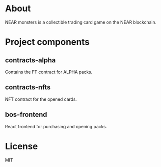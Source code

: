 # About

NEAR monsters is a collectible trading card game on the NEAR blockchain.

# Project components

## contracts-alpha

Contains the FT contract for ALPHA packs.

## contracts-nfts

NFT contract for the opened cards.

## bos-frontend

React frontend for purchasing and opening packs.

# License

MIT
